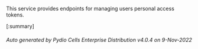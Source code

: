






This service provides endpoints for managing users personal access tokens.

[:summary]

###### Auto generated by Pydio Cells Enterprise Distribution v4.0.4 on 9-Nov-2022
